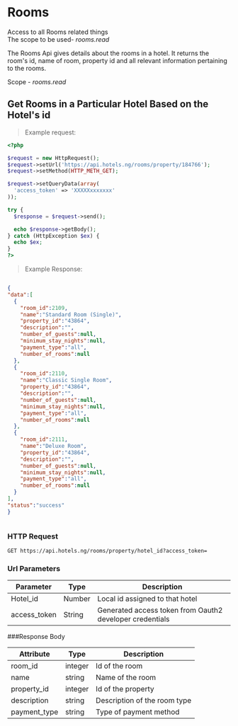 # Rooms
Access to all Rooms related things<br>
The scope to be used- <em>rooms.read</em></br>

The Rooms Api gives details about the rooms in a hotel. It returns the room's id, name of room, property id and all relevant information pertaining to the rooms.

Scope -  <em>rooms.read</em>

## Get Rooms in a Particular Hotel Based on the Hotel's id
> Example request:

```php
<?php

$request = new HttpRequest();
$request->setUrl('https://api.hotels.ng/rooms/property/184766');
$request->setMethod(HTTP_METH_GET);

$request->setQueryData(array(
  'access_token' => 'XXXXXxxxxxxx'
));

try {
  $response = $request->send();

  echo $response->getBody();
} catch (HttpException $ex) {
  echo $ex;
}
?>
```
 > Example Response:

  ```json
  
{ 
  "data":[  
    {  
      "room_id":2109,
      "name":"Standard Room (Single)",
      "property_id":"43864",
      "description":"",
      "number_of_guests":null,
      "minimum_stay_nights":null,
      "payment_type":"all",
      "number_of_rooms":null
    },
    {  
      "room_id":2110,
      "name":"Classic Single Room",
      "property_id":"43864",
      "description":"",
      "number_of_guests":null,
      "minimum_stay_nights":null,
      "payment_type":"all",
      "number_of_rooms":null
    },
    {  
      "room_id":2111,
      "name":"Deluxe Room",
      "property_id":"43864",
      "description":"",
      "number_of_guests":null,
      "minimum_stay_nights":null,
      "payment_type":"all",
      "number_of_rooms":null
    }
  ],
  "status":"success"
}



```
### HTTP Request

`GET https://api.hotels.ng/rooms/property/hotel_id?access_token=`

### Url Parameters
Parameter | Type | Description
--------- | ------- | -----------
Hotel_id | Number | Local id assigned to that hotel 
access_token | String | Generated access token from Oauth2 developer credentials


###Response Body

Attribute | Type | Description
--------- | ------- | -----------
room_id | integer | Id of the room
name| string| Name of the room
property_id| integer |Id of the property
description| string | Description of the room type
payment_type| string | Type of payment method
